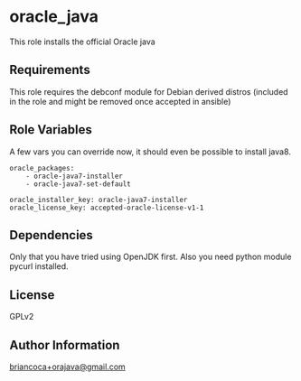 oracle_java
========

This role installs the official Oracle java

Requirements
------------

This role requires the debconf module for Debian derived distros (included in the role and might be removed once accepted in ansible)

Role Variables
--------------

A few vars you can override now, it should even be possible to install java8.

    oracle_packages:
        - oracle-java7-installer
        - oracle-java7-set-default

    oracle_installer_key: oracle-java7-installer
    oracle_license_key: accepted-oracle-license-v1-1


Dependencies
------------

Only that you have tried using OpenJDK first.
Also you need python module pycurl installed.

License
-------

GPLv2

Author Information
------------------

briancoca+orajava@gmail.com
